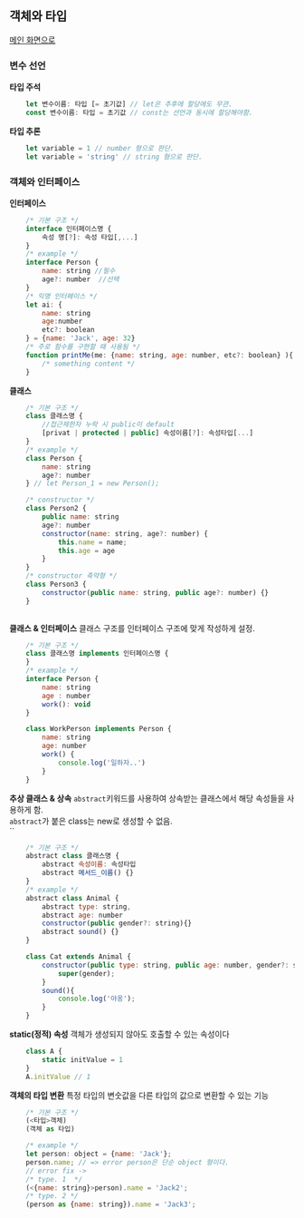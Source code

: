 ## 객체와 타입

[메인 화면으로](../)

### 변수 선언

**타입 주석**
```javascript
    let 변수이름: 타입 [= 초기값] // let은 추후에 할당에도 무관.
    const 변수이름: 타입 = 초기값 // const는 선언과 동시에 할당해야함.
```
**타입 추론**
```javascript
    let variable = 1 // number 형으로 판단.
    let variable = 'string' // string 형으로 판단.
```

### 객체와 인터페이스

**인터페이스**
```javascript
    /* 기본 구조 */
    interface 인터페이스명 {
        속성 명[?]: 속성 타입[,...]
    }
    /* example */
    interface Person {
        name: string //필수
        age?: number  //선택
    }
    /* 익명 인터페이스 */
    let ai: {
        name: string
        age:number
        etc?: boolean
    } = {name: 'Jack', age: 32}
    /* 주로 함수를 구현할 때 사용됨 */
    function printMe(me: {name: string, age: number, etc?: boolean} ){
        /* something content */
    }
```
**클래스**
```javascript
    /* 기본 구조 */
    class 클래스명 {
        //접근제한자 누락 시 public이 default
        [privat | protected | public] 속성이름[?]: 속성타입[...]
    }
    /* example */
    class Person {
        name: string
        age?: number
    } // let Person_1 = new Person();

    /* constructor */
    class Person2 {
        public name: string
        age?: number
        constructor(name: string, age?: number) {
            this.name = name;
            this.age = age
        }
    }
    /* constructor 축약형 */
    class Person3 {
        constructor(public name: string, public age?: number) {}
    }
    
```
**클래스 & 인터페이스**
클래스 구조를 인터페이스 구조에 맞게 작성하게 설정.
```javascript
    /* 기본 구조 */
    class 클래스명 implements 인터페이스명 {
    }
    /* example */
    interface Person {
        name: string
        age : number
        work(): void
    }

    class WorkPerson implements Person {
        name: string
        age: number
        work() {
            console.log('일하자..')
        }
    }
```
**추상 클래스 & 상속**
`abstract`키워드를 사용하여 상속받는 클래스에서 해당 속성들을 사용하게 함.  
`abstract`가 붙은 class는 new로 생성할 수 없음.  
``
```javascript
    /* 기본 구조 */
    abstract class 클래스명 {
        abstract 속성이름: 속성타입
        abstract 메서드_이름() {}
    }
    /* example */
    abstract class Animal {
        abstract type: string,
        abstract age: number
        constructor(public gender?: string){}
        abstract sound() {}
    }

    class Cat extends Animal {
        constructor(public type: string, public age: number, gender?: string){
            super(gender);
        }
        sound(){
            console.log('야옹');
        }
    }
```
**static(정적) 속성**
객체가 생성되지 않아도 호출할 수 있는 속성이다
```javascript
    class A {
        static initValue = 1
    }
    A.initValue // 1
```

**객체의 타입 변환**
특정 타입의 변숫값을 다른 타입의 값으로 변환할 수 있는 기능
```javascript
    /* 기본 구조 */
    (<타입>객체)
    (객체 as 타입)

    /* example */
    let person: object = {name: 'Jack'};
    person.name; // => error person은 단순 object 형이다.
    // error fix -> 
    /* type. 1  */    
    (<{name: string}>person).name = 'Jack2';
    /* type. 2 */
    (person as {name: string}).name = 'Jack3';

    
```